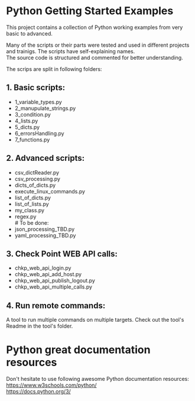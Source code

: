 # Python Getting Started Examples

This project contains a collection of Python working examples from very basic to advanced. 

Many of the scripts or their parts were tested and used in different projects and trainigs. 
The scripts have self-explaining names.  
The source code is structured and commented for better understanding.  

The scrips are split in following folders:


## 1. Basic scripts:
- 1_variable_types.py  
- 2_manupulate_strings.py  
- 3_condition.py  
- 4_lists.py  
- 5_dicts.py  
- 6_errorsHandling.py  
- 7_functions.py  


## 2. Advanced scripts:   
- csv_dictReader.py  
- csv_processing.py  
- dicts_of_dicts.py  
- execute_linux_commands.py  
- list_of_dicts.py  
- list_of_lists.py  
- my_class.py  
- regex.py  
\# To be done: 
- json_processing_TBD.py
- yaml_processing_TBD.py


## 3. Check Point WEB API calls:   
- chkp_web_api_login.py  
- chkp_web_api_add_host.py   
- chkp_web_api_publish_logout.py
- chkp_web_api_multiple_calls.py   


## 4. Run remote commands:  
A tool to run multiple commands on multiple targets. 
Check out the tool's Readme in the tool's folder.


# Python great documentation resources
Don't hesitate to use following awesome Python documentation resources:  
https://www.w3schools.com/python/  
https://docs.python.org/3/




